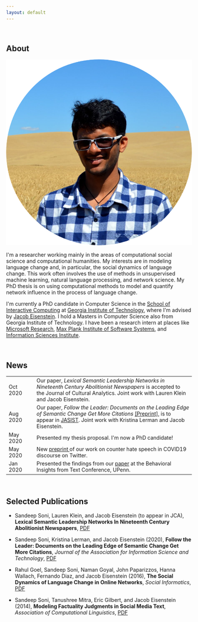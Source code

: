```yaml
---
layout: default
---
```


<br>

## About

<img class="profile-picture" src="me.png">

I'm a researcher working mainly in the areas of computational social science and computational humanities. My interests are in modeling language change and, in particular, the social dynamics of language change. This work often involves the use of methods in unsupervised machine learning, natural language processing, and network science. My PhD thesis is on using computational methods to model and quantify network influence in the process of language change.

I'm currently a PhD candidate in Computer Science in the [School of Interactive Computing](https://www.ic.gatech.edu/) at [Georgia Institute of Technology](https://www.gatech.edu/), where I'm advised by [Jacob Eisenstein](https://jacobeisenstein.github.io/). I hold a Masters in Computer Science also from Georgia Institute of Technology. I have been a research intern at places like [Microsoft Research](https://www.microsoft.com/en-us/research/), [Max Plank Institute of Software Systems](https://www.mpi-sws.org/), and [Information Sciences Institute](https://www.isi.edu/).

<br> 

## News

<table style="width:100%">
  <tr>
  <td width="15%"> Oct 2020</td>
  <td> Our paper, <i>Lexical Semantic Leadership Networks in Nineteenth Century Abolitionist Newspapers</i> is accepted to the Journal of Cultural Analytics. Joint work with Lauren Klein and Jacob Eisenstein.</td>
  </tr>
  <tr>
    <td width="15%">Aug 2020</td>
    <td>Our paper, <i>Follow the Leader: Documents on the Leading Edge of Semantic Change Get More Citations</i> <a href="https://arxiv.org/pdf/1909.04189.pdf">[Preprint]</a>, is to appear in <a href="https://asistdl.onlinelibrary.wiley.com/journal/23301643">JASIST</a>. Joint work with Kristina Lerman and Jacob Eisenstein.</td>
  </tr>
  <tr>
    <td width="15%">May 2020</td>
    <td>Presented my thesis proposal. I'm now a PhD candidate! </td>
  </tr>
    <tr>
    <td width="15%">May 2020</td>
    <td>New <a href="https://arxiv.org/pdf/2005.12423.pdf"> preprint </a> of our work on counter hate speech in COVID19 discourse on Twitter.</td>
  </tr>
  <tr>
    <td width="15%">Jan 2020</td>
    <td>Presented the findings from our <a href="https://arxiv.org/pdf/1909.04189.pdf">paper</a> at the Behavioral Insights from Text Conference, UPenn.</td>
  </tr>
</table>


<br>

## Selected Publications

- Sandeep Soni, Lauren Klein, and Jacob Eisenstein (to appear in JCA), **Lexical Semantic Leadership Networks In Nineteenth Century Abolitionist Newspapers**, [PDF]()

- Sandeep Soni, Kristina Lerman, and Jacob Eisenstein (2020), **Follow the Leader: Documents on the Leading Edge of Semantic Change Get More Citations**, *Journal of the Association for Information Science and Technology*, [PDF](https://arxiv.org/pdf/1909.04189.pdf)

- Rahul Goel, Sandeep Soni, Naman Goyal, John Paparizzos, Hanna Wallach, Fernando Diaz, and Jacob Eisenstein (2016), **The Social Dynamics of Language Change in Online Networks**, *Social Informatics*, [PDF](https://arxiv.org/pdf/1609.02075.pdf)

- Sandeep Soni, Tanushree Mitra, Eric Gilbert, and Jacob Eisenstein (2014), **Modeling Factuality Judgments in Social Media Text**, *Association of Computational Linguistics*, [PDF](https://www.aclweb.org/anthology/P14-2068.pdf)

<!-- ## Teaching

Fall 2020: TA for CS 7650/4650 [Natural Language Processing]()

Fall 2019: TA for CS 6474/4803 [Social Computing](http://www.munmund.net/CS6474_Fall2019.html)  
  
Fall 2015: TA for CS 7650/4650 [Natural Language Processing](https://github.com/jacobeisenstein/gt-nlp-class)

<br> -->
